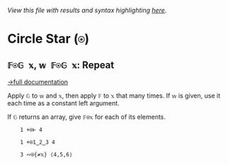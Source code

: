*View this file with results and syntax highlighting [here](https://mlochbaum.github.io/BQN/help/repeat.html).*

# Circle Star (`⍟`)

## `𝔽⍟𝔾 𝕩`, `𝕨 𝔽⍟𝔾 𝕩`: Repeat
[→full documentation](../doc/repeat.md)

Apply `𝔾` to `𝕨` and `𝕩`, then apply `𝔽` to `𝕩` that many times. If `𝕨` is given, use it each time as a constant left argument.

If `𝔾` returns an array, give `𝔽⍟𝕩` for each of its elements.

        1 +⍟⊢ 4

        1 +⍟1‿2‿3 4

        3 ∾⍟{≠𝕩} ⟨4,5,6⟩
